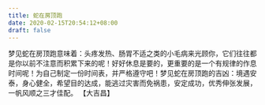 ```yaml
---
title: 蛇在房顶跑
date: 2020-02-15T20:54:12+08:00
draft: false
---
```


梦见蛇在房顶跑意味着：头疼发热、肠胃不适之类的小毛病来光顾你，它们往往都是你以前不注意而积累下来的呢！好好休息是要的，更重要的是一个有规律的作息时间呢！为自己制定一份时间表，并严格遵守吧！梦见蛇在房顶跑的吉凶：境遇安泰，身心健全，希望目的达成，能逃过灾害而免祸患，安定成功，优秀伸张发展，一帆风顺之三才佳配。
【大吉昌】